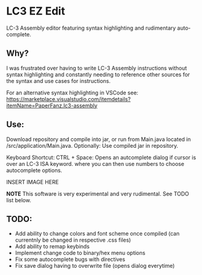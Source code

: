 # LC3 EZ Edit
LC-3 Assembly editor featuring syntax highlighting and rudimentary auto-complete.

## Why?
I was frustrated over having to write LC-3 Assembly instructions without syntax highlighting and constantly needing to reference other  sources for the syntax and use cases for instructions. 

For an alternative syntax highlighting in VSCode see: https://marketplace.visualstudio.com/itemdetails?itemName=PaperFanz.lc3-assembly

## Use:
  Download repository and compile into jar, or run from Main.java located in /src/application/Main.java.
  Optionally: Use compiled jar in repository.
  
  Keyboard Shortcut:
    CTRL + Space: Opens an autcomplete dialog if cursor is over an LC-3 ISA keyword. where you can then use numbers to choose autocomplete      options.

INSERT IMAGE HERE

**NOTE**
This software is very experimental and very rudimental. See TODO list below.

    
## TODO:
  * Add ability to change colors and font scheme once compiled (can currentnly be changed in respective .css files)
  * Add ability to remap keybinds
  * Implement change code to binary/hex menu options
  * Fix some autocomplete bugs with directives
  * Fix save dialog having to overwrite file (opens dialog everytime)
  
